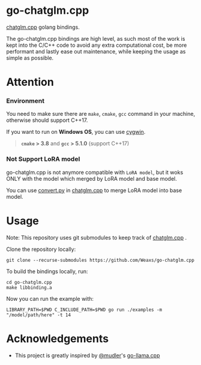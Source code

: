 # go-chatglm.cpp

[chatglm.cpp](https://github.com/li-plus/chatglm.cpp) golang bindings.

The go-chatglm.cpp bindings are high level, as such most of the work is kept into the C/C++ code to avoid any extra computational cost, be more performant and lastly ease out maintenance, while keeping the usage as simple as possible.

# Attention

### Environment

You need to make sure there are `make`, `cmake`, `gcc` command in your machine, otherwise should support C++17.

If you want to run on **Windows OS**, you can use [cygwin](https://www.cygwin.com/).

> **`cmake` > 3.8**  and  **`gcc` > 5.1.0**  (support C++17)

### Not Support LoRA model
go-chatglm.cpp is not anymore compatible with `LoRA model`, but it woks ONLY with the model which merged by LoRA model and base model.

You can use [convert.py](https://github.com/li-plus/chatglm.cpp/blob/main/chatglm_cpp/convert.py) in [chatglm.cpp](https://github.com/li-plus/chatglm.cpp) 
to merge LoRA model into base model.

# Usage

Note: This repository uses git submodules to keep track of [chatglm.cpp](https://github.com/li-plus/chatglm.cpp) .

Clone the repository locally:
```shell
git clone --recurse-submodules https://github.com/Weaxs/go-chatglm.cpp
```

To build the bindings locally, run:
```shell
cd go-chatglm.cpp
make libbinding.a
```

Now you can run the example with:
```shell
LIBRARY_PATH=$PWD C_INCLUDE_PATH=$PWD go run ./examples -m "/model/path/here" -t 14
```


# Acknowledgements
 *  This project is greatly inspired by [@mudler](https://github.com/mudler)'s [go-llama.cpp](https://github.com/go-skynet/go-llama.cpp)
